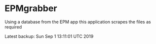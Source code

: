 # EPMgrabber
Using a database from the EPM app this application scrapes the files as required


Latest backup: Sun Sep 1 13:11:01 UTC 2019
